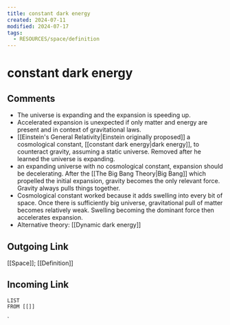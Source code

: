 ```yaml
---
title: constant dark energy
created: 2024-07-11
modified: 2024-07-17
tags:
  - RESOURCES/space/definition
---
```

# constant dark energy
## Comments
- The universe is expanding and the expansion is speeding up.
- Accelerated expansion is unexpected if only matter and energy are present and in context of gravitational laws.
- [[Einstein's General Relativity|Einstein originally proposed]] a cosmological constant, [[constant dark energy|dark energy]], to counteract gravity, assuming a static universe. Removed after he learned the universe is expanding.
- an expanding universe with no cosmological constant, expansion should be decelerating. After the [[The Big Bang Theory|Big Bang]] which propelled the initial expansion, gravity becomes the only relevant force. Gravity always pulls things together.
- Cosmological constant worked because it adds swelling into every bit of space. Once there is sufficiently big universe, gravitational pull of matter becomes relatively weak. Swelling becoming the dominant force then accelerates expansion.
- Alternative theory: [[Dynamic dark energy]]
## Outgoing Link
[[Space]]; [[Definition]]
## Incoming Link
```dataview
LIST
FROM [[]]
```
`
